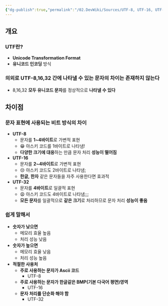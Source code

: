 ```yaml
---
{"dg-publish":true,"permalink":"/02.DevWiki/Sources/UTF-8, UTF-16, UTF-32/","noteIcon":"","created":"2024-12-17T02:29:25.000+09:00","updated":"2025-07-19T22:58:36.984+09:00"}
---
```


## 개요

### UTF란?

- **Unicode Transformation Format**
- **유니코드 인코딩** 방식

### 의외로 UTF-8,16,32 간에 나타낼 수 있는 문자의 차이는 존재하지 않는다

- 8,16,32 **모두 유니코드 문자**를 정상적으로 **나타낼 수 있다**

## 차이점

### 문자 표현에 사용되는 비트 방식의 차이

- **UTF-8**
    - 문자를 **1~4바이트**로 가변적 표현
    - 😁 아스키 코드를 1바이트로 나타냄!
    - **다양한 크기에 대응**하는 만큼 문자 처리 **성능이 떨어짐**
- **UTF-16**
    - 문자를 **2~4바이트**로 가변적 표현
    - 😒 아스키 코드도 2바이트로 나타냄;
    - **한글, 한자** 같은 문자들을 자주 사용한다면 효과적
- **UTF-32**
    - 문자를 **4바이트**로 일괄적 표현
    - 😩 아스키 코드도 4바이트로 나타냄;;;
    - **모든 문자**를 일괄적으로 **같은 크기**로 처리하므로 문자 처리 **성능이 좋음**

### **쉽게 말해서**

- **숫자가 낮으면**
    - 메모리 효율 높음
    - 처리 성능 낮음
- **숫자가 높으면**
    - 메모리 효율 낮음
    - 처리 성능 높음
- **적절한 사용처**
    - **주로 사용하는 문자가 Ascii 코드**
        - UTF-8
    - **주로 사용하는 문자가 한글같은 BMP(기본 다국어 평면)영역**
        - UTF-16
    - **문자 처리를 단순화 해야 함**
        - UTF-32